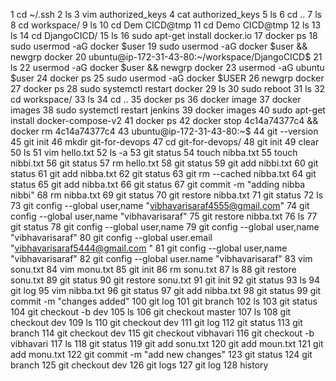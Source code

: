  1  cd ~/.ssh
    2  ls
    3  vim authorized_keys
    4  cat authorized_keys
    5  ls
    6  cd ..
    7  ls
    8  cd workspace/
    9  ls
   10  cd Dem CICD@tmp
   11  cd Demo CICD@tmp
   12  ls
   13  ls
   14  cd DjangoCICD/
   15  ls
   16  sudo apt-get install docker.io
   17  docker ps
   18  sudo usermod -aG docker $user
   19  sudo usermod -aG docker $user && newgrp docker
   20  ubuntu@ip-172-31-43-80:~/workspace/DjangoCICD$
   21  ls
   22  usermod -aG docker $user && newgrp docker
   23  usermod -aG ubuntu $user
   24  docker ps
   25  sudo usermod -aG docker $USER
   26  newgrp docker
   27  docker ps
   28  sudo systemctl restart docker
   29  ls
   30  sudo reboot
   31  ls
   32  cd workspace/
   33  ls
   34  cd ..
   35  docker ps
   36  docker image
   37  docker images
   38  sudo systemctl restart jenkins
   39  docker images
   40  sudo apt-get install docker-compose-v2
   41  docker ps
   42  docker stop 4c14a74377c4 && docker rm 4c14a74377c4
   43  ubuntu@ip-172-31-43-80:~$
   44  git --version
   45  git init
   46  mkdir git-for-devops
   47  cd git-for-devops/
   48  git init
   49  clear
   50  ls
   51  vim hello.txt
   52  ls -a
   53  git status
   54  touch nibba.txt
   55  touch nibbi.txt
   56  git status
   57  rm hello.txt
   58  git status
   59  git add nibbi.txt
   60  git status
   61  git add nibba.txt
   62  git status
   63  git rm --cached nibba.txt
   64  git status
   65  git add nibba.txt
   66  git status
   67  git commit -m "adding nibba nibbi"
   68  rm nibba.txt
   69  git status
   70  git restore nibba.txt
   71  git status
   72  ls
   73  git config --global user,name "vibhavarisaraf4555@gmail.com"
   74  git config --global user,name "vibhavarisaraf"
   75  git restore nibba.txt
   76  ls
   77  git status
   78  git config --global user,name
   79  git config --global user,name "vibhavarisaraf"
   80  git config --global user.email "vibhavarisaraf5444@gmail.com
"
   81  git config --global user,name "vibhavarisaraf"
   82  git config --global user.name "vibhavarisaraf"
   83  vim sonu.txt
   84  vim monu.txt
   85  git init
   86  rm sonu.txt
   87  ls
   88  git restore sonu.txt
   89  git status
   90  git restore sonu.txt
   91  git init
   92  git status
   93  ls
   94  git log
   95  vim nibba.txt
   96  git status
   97  git add nibba.txt
   98  git status
   99  git commit -m "changes added"
  100  git log
  101  git branch
  102  ls
  103  git status
  104  git checkout -b dev
  105  ls
  106  git checkout master
  107  ls
  108  git checkout dev
  109  ls
  110  git checkout dev
  111  git log
  112  git status
  113  git branch
  114  git checkout dev
  115  git checkout vibhavari
  116  git checkout -b vibhavari
  117  ls
  118  git status
  119  git add sonu.txt
  120  git add moun.txt
  121  git add monu.txt
  122  git commit -m "add new changes"
  123  git status
  124  git branch
  125  git checkout dev
  126  git logs
  127  git log
  128  history

